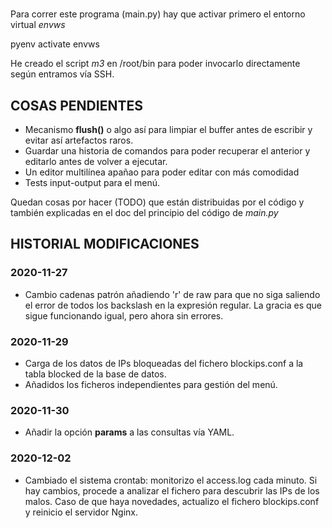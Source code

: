 #
Para correr este programa (main.py) hay que activar primero el entorno virtual *envws*

pyenv activate envws

He creado el script *m3* en /root/bin para poder invocarlo directamente según entramos vía SSH.

## COSAS PENDIENTES
* Mecanismo **flush()** o algo así para limpiar el buffer antes de escribir y evitar así artefactos raros.
* Guardar una historia de comandos para poder recuperar el anterior y editarlo antes de volver a ejecutar.
* Un editor multilínea apañao para poder editar con más comodidad
* Tests input-output para el menú. 

Quedan cosas por hacer (TODO) que están distribuidas por el código 
y también explicadas en el doc del principio del código de *main.py*

## HISTORIAL MODIFICACIONES

### 2020-11-27
* Cambio cadenas patrón añadiendo 'r' de raw para que no siga saliendo el error de todos los backslash en la expresión regular. La gracia es que sigue funcionando igual, pero ahora sin errores.
### 2020-11-29
* Carga de los datos de IPs bloqueadas del fichero blockips.conf a la tabla blocked de la base de datos.
* Añadidos los ficheros independientes para gestión del menú.
### 2020-11-30
* Añadir la opción **params** a las consultas vía YAML. 
### 2020-12-02
* Cambiado el sistema crontab: monitorizo el access.log cada minuto. Si hay cambios, procede a analizar el fichero para descubrir las IPs de los malos. Caso de que haya novedades, actualizo el fichero blockips.conf y reinicio el servidor Nginx.